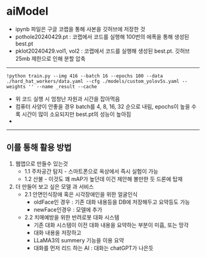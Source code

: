 # aiModel
- ipynb 파일은 구글 코랩을 통해 사본을 깃허브에 저장한 것
- pothole20240429.pt : 코랩에서 코드를 실행해 100번의 에폭을 통해 생성된 best.pt
- pklot20240429.vol1, vol2 : 코랩에서 코드를 실행해 생성된 best.pt. 깃허브 25mb 제한으로 인해 분할 압축

---------------------------------------


```
!python train.py --img 416 --batch 16 --epochs 100 --data ./hard_hat_workers/data.yaml --cfg ./models/custom_yolov5s.yaml --weights '' --name _result --cache
```
- 위 코드 실행 시 엄청난 자원과 시간을 잡아먹음
- 컴퓨터 사양이 안좋을 경우 batch를 4, 8, 16, 32 순으로 내림, epochs이 높을 수록 시간이 많이 소요되지만 best.pt의 성능이 높아짐
- 
---------------------------------------
## 이를 통해 활용 방법
1. 웹앱으로 만들수 있는것
   - 1.1 주차공간 탐지 - 스마트폰으로 옥상에서 즉시 실험이 가능
   - 1.2 산불 - 이것도 꽤 mAP가 높던데 이건 제안해 볼만한 듯 드론에 탑재
3. 더 만들어 보고 싶은 모델 과 서비스
   - 2.1 안면인식장애 혹은 시각장애인을 위한 얼굴인식
      - oldFace인 경우 : 기존 대화 내용등을 DB에 저장해두고 요약등도 가능
      - newFace인경우 : 모델에 추가 
   - 2.2 치매예방을 위한 반려로봇 대화 시스템
        - 기존 대화 시스템이 이전 대화 내용을 요약하는 부분이 미흡, 또는 망각
        - 대화 내용을 저장하고
        - LLaMA3의 summery 기능을 이용 요약
        - 대화를 먼저 리드 하는 AI : 대화는 chatGPT가 나은듯 
